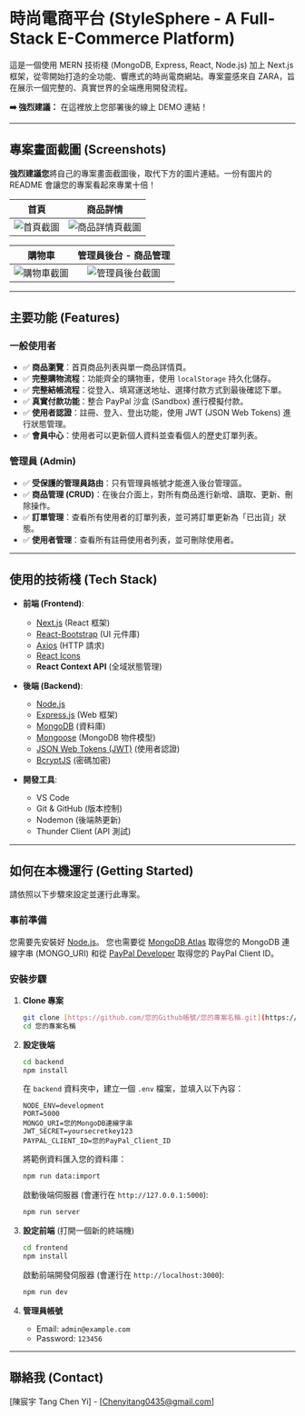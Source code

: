 # 時尚電商平台 (StyleSphere - A Full-Stack E-Commerce Platform)

這是一個使用 MERN 技術棧 (MongoDB, Express, React, Node.js) 加上 Next.js 框架，從零開始打造的全功能、響應式的時尚電商網站。專案靈感來自 ZARA，旨在展示一個完整的、真實世界的全端應用開發流程。

**➡️ 強烈建議：** 在這裡放上您部署後的線上 DEMO 連結！

---

## 專案畫面截圖 (Screenshots)

**強烈建議您**將自己的專案畫面截圖後，取代下方的圖片連結。一份有圖片的 README 會讓您的專案看起來專業十倍！

| 首頁 | 商品詳情 |
| :---: | :---: |
| ![首頁截圖](https://i.imgur.com/your-homepage-image.png) | ![商品詳情頁截圖](https://i.imgur.com/your-productpage-image.png) |

| 購物車 | 管理員後台 - 商品管理 |
| :---: | :---: |
| ![購物車截圖](https://i.imgur.com/your-cart-image.png) | ![管理員後台截圖](https://i.imgur.com/your-admin-image.png) |

---

## 主要功能 (Features)

### 一般使用者
- ✅ **商品瀏覽**：首頁商品列表與單一商品詳情頁。
- ✅ **完整購物流程**：功能齊全的購物車，使用 `localStorage` 持久化儲存。
- ✅ **完整結帳流程**：從登入、填寫運送地址、選擇付款方式到最後確認下單。
- ✅ **真實付款功能**：整合 PayPal 沙盒 (Sandbox) 進行模擬付款。
- ✅ **使用者認證**：註冊、登入、登出功能，使用 JWT (JSON Web Tokens) 進行狀態管理。
- ✅ **會員中心**：使用者可以更新個人資料並查看個人的歷史訂單列表。

### 管理員 (Admin)
- ✅ **受保護的管理員路由**：只有管理員帳號才能進入後台管理區。
- ✅ **商品管理 (CRUD)**：在後台介面上，對所有商品進行新增、讀取、更新、刪除操作。
- ✅ **訂單管理**：查看所有使用者的訂單列表，並可將訂單更新為「已出貨」狀態。
- ✅ **使用者管理**：查看所有註冊使用者列表，並可刪除使用者。

---

## 使用的技術棧 (Tech Stack)

* **前端 (Frontend)**:
    * [Next.js](https://nextjs.org/) (React 框架)
    * [React-Bootstrap](https://react-bootstrap.github.io/) (UI 元件庫)
    * [Axios](https://axios-http.com/) (HTTP 請求)
    * [React Icons](https://react-icons.github.io/react-icons/)
    * **React Context API** (全域狀態管理)

* **後端 (Backend)**:
    * [Node.js](https://nodejs.org/)
    * [Express.js](https://expressjs.com/) (Web 框架)
    * [MongoDB](https://www.mongodb.com/) (資料庫)
    * [Mongoose](https://mongoosejs.com/) (MongoDB 物件模型)
    * [JSON Web Tokens (JWT)](https://jwt.io/) (使用者認證)
    * [BcryptJS](https://github.com/dcodeIO/bcrypt.js) (密碼加密)

* **開發工具**:
    * VS Code
    * Git & GitHub (版本控制)
    * Nodemon (後端熱更新)
    * Thunder Client (API 測試)

---

## 如何在本機運行 (Getting Started)

請依照以下步驟來設定並運行此專案。

### **事前準備**
您需要先安裝好 [Node.js](https://nodejs.org/)。
您也需要從 [MongoDB Atlas](https://www.mongodb.com/cloud/atlas) 取得您的 MongoDB 連線字串 (MONGO_URI) 和從 [PayPal Developer](https://developer.paypal.com/dashboard/) 取得您的 PayPal Client ID。

### **安裝步驟**

1.  **Clone 專案**
    ```bash
    git clone [https://github.com/您的Github帳號/您的專案名稱.git](https://github.com/您的Github帳號/您的專案名稱.git)
    cd 您的專案名稱
    ```

2.  **設定後端**
    ```bash
    cd backend
    npm install
    ```
    在 `backend` 資料夾中，建立一個 `.env` 檔案，並填入以下內容：
    ```
    NODE_ENV=development
    PORT=5000
    MONGO_URI=您的MongoDB連線字串
    JWT_SECRET=yoursecretkey123
    PAYPAL_CLIENT_ID=您的PayPal_Client_ID
    ```
    將範例資料匯入您的資料庫：
    ```bash
    npm run data:import
    ```
    啟動後端伺服器 (會運行在 `http://127.0.0.1:5000`):
    ```bash
    npm run server
    ```

3.  **設定前端**
    (打開一個新的終端機)
    ```bash
    cd frontend
    npm install
    ```
    啟動前端開發伺服器 (會運行在 `http://localhost:3000`):
    ```bash
    npm run dev
    ```

4.  **管理員帳號**
    * Email: `admin@example.com`
    * Password: `123456`

---

## 聯絡我 (Contact)

[陳宸宇 Tang Chen Yi] - [Chenyitang0435@gmail.com] 